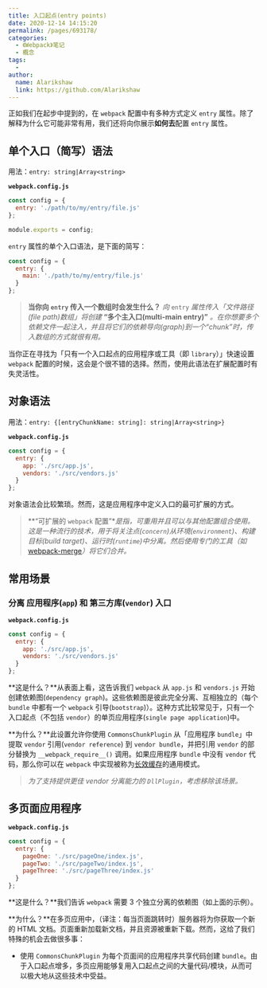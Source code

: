 ```yaml
---
title: 入口起点(entry points)
date: 2020-12-14 14:15:20
permalink: /pages/693178/
categories:
  - 《Webpack》笔记
  - 概念
tags:
  - 
author: 
  name: Alarikshaw
  link: https://github.com/Alarikshaw
---
```


正如我们在起步中提到的，在 `webpack` 配置中有多种方式定义 `entry` 属性。除了解释为什么它可能非常有用，我们还将向你展示**如何去**配置 `entry` 属性。

## 单个入口（简写）语法

用法：`entry: string|Array<string>`

**`webpack.config.js`**

```js
const config = {
  entry: './path/to/my/entry/file.js'
};

module.exports = config;
```

`entry` 属性的单个入口语法，是下面的简写：

```js
const config = {
  entry: {
    main: './path/to/my/entry/file.js'
  }
};
```

> **当你向 `entry` 传入一个数组时会发生什么？**  *向* `entry` *属性传入「文件路径(file path)数组」将创建* **“多个主入口(multi-main entry)”** *。在你想要多个依赖文件一起注入，并且将它们的依赖导向(graph)到一个“chunk”时，传入数组的方式就很有用。*

当你正在寻找为「只有一个入口起点的应用程序或工具（即 `library`）」快速设置 `webpack` 配置的时候，这会是个很不错的选择。然而，使用此语法在扩展配置时有失灵活性。

## 对象语法

用法：`entry: {[entryChunkName: string]: string|Array<string>}`

**`webpack.config.js`**

```js
const config = {
  entry: {
    app: './src/app.js',
    vendors: './src/vendors.js'
  }
};
```

对象语法会比较繁琐。然而，这是应用程序中定义入口的最可扩展的方式。

> **“可扩展的 `webpack` 配置”**是指，可重用并且可以与其他配置组合使用。这是一种流行的技术，用于将关注点(`concern`)从环境(`environment`)、构建目标(build target)、运行时(`runtime`)中分离。然后使用专门的工具（如* [webpack-merge](https://github.com/survivejs/webpack-merge)*）将它们合并。*

## 常用场景

### 分离 应用程序(`app`) 和 第三方库(`vendor`) 入口

**`webpack.config.js`**

```js
const config = {
  entry: {
    app: './src/app.js',
    vendors: './src/vendors.js'
  }
};
```

**这是什么？**从表面上看，这告诉我们 `webpack` 从 `app.js` 和 `vendors.js` 开始创建依赖图(`dependency graph`)。这些依赖图是彼此完全分离、互相独立的（每个 `bundle` 中都有一个 `webpack` 引导(`bootstrap`)）。这种方式比较常见于，只有一个入口起点（不包括 `vendor`）的单页应用程序(`single page application`)中。

**为什么？**此设置允许你使用 `CommonsChunkPlugin` 从「应用程序 `bundle`」中提取 `vendor` 引用(`vendor reference`) 到 `vendor bundle`，并把引用 `vendor` 的部分替换为 `__webpack_require__()` 调用。如果应用程序 `bundle` 中没有 `vendor` 代码，那么你可以在 `webpack` 中实现被称为[长效缓存](https://www.webpackjs.com/guides/caching)的通用模式。

> *为了支持提供更佳 vendor 分离能力的 `DllPlugin`，考虑移除该场景。*

## 多页面应用程序

**`webpack.config.js`**

```js
const config = {
  entry: {
    pageOne: './src/pageOne/index.js',
    pageTwo: './src/pageTwo/index.js',
    pageThree: './src/pageThree/index.js'
  }
};
```

**这是什么？**我们告诉 `webpack` 需要 3 个独立分离的依赖图（如上面的示例）。

**为什么？**在多页应用中，（译注：每当页面跳转时）服务器将为你获取一个新的 HTML 文档。页面重新加载新文档，并且资源被重新下载。然而，这给了我们特殊的机会去做很多事：

- 使用 `CommonsChunkPlugin` 为每个页面间的应用程序共享代码创建 `bundle`。由于入口起点增多，多页应用能够复用入口起点之间的大量代码/模块，从而可以极大地从这些技术中受益。